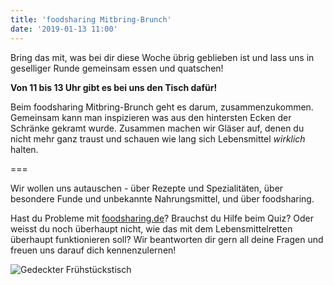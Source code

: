 ```yaml
---
title: 'foodsharing Mitbring-Brunch'
date: '2019-01-13 11:00'
---
```


Bring das mit, was bei dir diese Woche übrig geblieben ist und lass uns in geselliger Runde gemeinsam essen und quatschen!

**Von 11 bis 13 Uhr gibt es bei uns den Tisch dafür!**

Beim foodsharing Mitbring-Brunch geht es darum, zusammenzukommen.
Gemeinsam kann man inspizieren was aus den hintersten Ecken der Schränke gekramt wurde. Zusammen machen wir Gläser auf, denen du nicht mehr ganz traust und schauen wie lang sich Lebensmittel _wirklich_ halten.

===

Wir wollen uns autauschen  - über Rezepte und Spezialitäten, über besondere Funde und unbekannte Nahrungsmittel, und über foodsharing.

Hast du Probleme mit [foodsharing.de](https://foodsharing.de)? Brauchst du Hilfe beim Quiz? Oder weisst du noch überhaupt nicht, wie das mit dem Lebensmittelretten überhaupt funktionieren soll?
Wir beantworten dir gern all deine Fragen und freuen uns darauf dich kennenzulernen!

![Gedeckter Frühstückstisch](/pics/breakfast.jpg)
